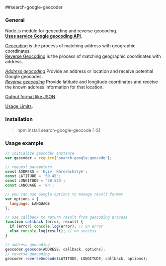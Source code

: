 ##search-google-geocoder

### General
Node.js module for geocoding and reverse geocoding.  
[**Uses service Google geocoding API**](https://developers.google.com/maps/documentation/geocoding).

[Geocoding](https://developers.google.com/maps/documentation/geocoding/#Geocoding) is the process of matching address with geographic coordinates.  
[Reverse Geocoding](https://developers.google.com/maps/documentation/geocoding/#ReverseGeocoding) is the process of matching geographic coordinates with address.

[*Address geocoding*](https://developers.google.com/maps/documentation/geocoding/#GeocodingRequests) Provide an address or location and receive potential Google geocodes.  
[*Reverse geocoding*](https://developers.google.com/maps/documentation/geocoding/#reverse-example) Provide latitude and longitude coordinates and receive the known address information for that location.

[Output format like JSON](https://developers.google.com/maps/documentation/geocoding/#JSON).

[Usage Limits](https://developers.google.com/maps/documentation/geocoding/#Limits).

### Installation
>npm install search-google-geocode [-S]

### Usage example
```javascript
// initialize geocoder instance
var geocoder = require('search-google-geocode');

// request parameters
const ADDRESS = 'Kyiv, Khreshchatyk';
const LATITUDE = '50.45';
const LONGITUDE = '30.523';
const LANGUAGE = 'en';

// you can use Google options to manage result format
var options = {
  language: LANGUAGE
};

// use callback to return result from geocoding process
function callback (error, result) {
  if (error) console.log(error); // on error
  else console.log(result); // on success
}

// address geocoding
geocoder.geocode(ADDRESS, callback, options);
// reverse geocoding
geocoder.reverseGeocode(LATITUDE, LONGITUDE, callback, options);
```
